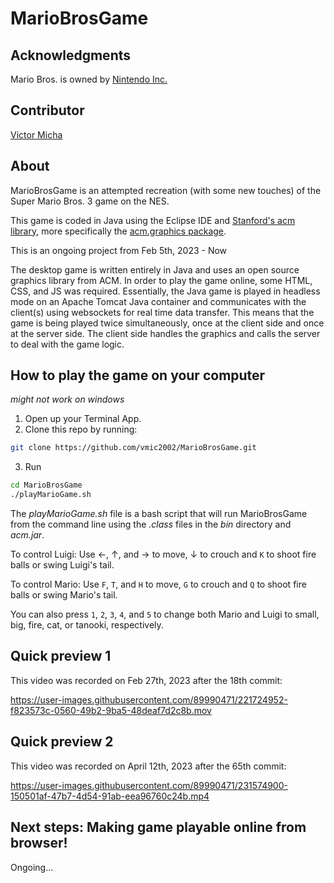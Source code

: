 # MarioBrosGame

## Acknowledgments
Mario Bros. is owned by [Nintendo Inc.](https://www.nintendo.com/)

## Contributor
[Victor Micha](https://github.com/vmic2002)

## About
MarioBrosGame is an attempted recreation (with some new touches) of the Super Mario Bros. 3 game on the NES.

This game is coded in Java using the Eclipse IDE and [Stanford's acm library](https://cs.stanford.edu/people/eroberts/jtf/), more specifically the [acm.graphics package](https://cs.stanford.edu/people/eroberts/jtf/rationale/GraphicsPackage.html).

This is an ongoing project from Feb 5th, 2023 - Now

The desktop game is written entirely in Java and uses an open source graphics library from ACM. In order to play the game online, some HTML, CSS, and JS was required. Essentially, the Java game is played in headless mode on an Apache Tomcat Java container and communicates with the client(s) using websockets for real time data transfer. This means that the game is being played twice simultaneously, once at the client side and once at the server side. The client side handles the graphics and calls the server to deal with the game logic.


## How to play the game on your computer
*might not work on windows*
1. Open up your Terminal App.
2. Clone this repo by running:
```bash
git clone https://github.com/vmic2002/MarioBrosGame.git
```
3. Run
```bash
cd MarioBrosGame
./playMarioGame.sh
```
The *playMarioGame.sh* file is a bash script that will run MarioBrosGame from the command line using the *.class* files in the *bin* directory and *acm.jar*.

To control Luigi: Use &#8592;, &#8593;, and &#8594; to move, &#8595; to crouch and `K` to shoot fire balls or swing Luigi's tail.

To control Mario: Use `F`, `T`, and `H` to move, `G` to crouch and `Q` to shoot fire balls or swing Mario's tail.

You can also press `1`, `2`, `3`, `4`, and `5` to change both Mario and Luigi to small, big, fire, cat, or tanooki, respectively.

## Quick preview 1
This video was recorded on Feb 27th, 2023 after the 18th commit:

https://user-images.githubusercontent.com/89990471/221724952-f823573c-0560-49b2-9ba5-48deaf7d2c8b.mov



## Quick preview 2
This video was recorded on April 12th, 2023 after the 65th commit:

https://user-images.githubusercontent.com/89990471/231574900-150501af-47b7-4d54-91ab-eea96760c24b.mp4

## Next steps: Making game playable online from browser!
Ongoing...

